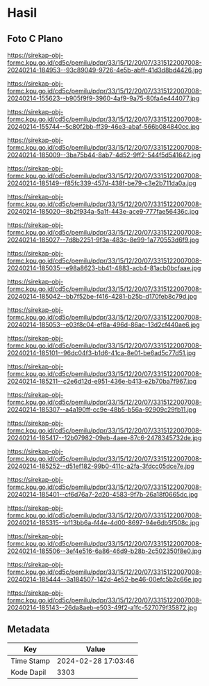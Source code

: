 # Hasil

## Foto C Plano

https://sirekap-obj-formc.kpu.go.id/cd5c/pemilu/pdpr/33/15/12/20/07/3315122007008-20240214-184953--93c89049-9726-4e5b-abff-41d3d8bd4426.jpg

https://sirekap-obj-formc.kpu.go.id/cd5c/pemilu/pdpr/33/15/12/20/07/3315122007008-20240214-155623--b905f9f9-3960-4af9-9a75-80fa4e444077.jpg

https://sirekap-obj-formc.kpu.go.id/cd5c/pemilu/pdpr/33/15/12/20/07/3315122007008-20240214-155744--5c80f2bb-ff39-46e3-abaf-566b084840cc.jpg

https://sirekap-obj-formc.kpu.go.id/cd5c/pemilu/pdpr/33/15/12/20/07/3315122007008-20240214-185009--3ba75b44-8ab7-4d52-9ff2-544f5d541642.jpg

https://sirekap-obj-formc.kpu.go.id/cd5c/pemilu/pdpr/33/15/12/20/07/3315122007008-20240214-185149--f85fc339-457d-438f-be79-c3e2b711da0a.jpg

https://sirekap-obj-formc.kpu.go.id/cd5c/pemilu/pdpr/33/15/12/20/07/3315122007008-20240214-185020--8b2f934a-5a1f-443e-ace9-777fae56436c.jpg

https://sirekap-obj-formc.kpu.go.id/cd5c/pemilu/pdpr/33/15/12/20/07/3315122007008-20240214-185027--7d8b2251-9f3a-483c-8e99-1a770553d6f9.jpg

https://sirekap-obj-formc.kpu.go.id/cd5c/pemilu/pdpr/33/15/12/20/07/3315122007008-20240214-185035--e98a8623-bb41-4883-acb4-81acb0bcfaae.jpg

https://sirekap-obj-formc.kpu.go.id/cd5c/pemilu/pdpr/33/15/12/20/07/3315122007008-20240214-185042--bb7f52be-f416-4281-b25b-d170feb8c79d.jpg

https://sirekap-obj-formc.kpu.go.id/cd5c/pemilu/pdpr/33/15/12/20/07/3315122007008-20240214-185053--e03f8c04-ef8a-496d-86ac-13d2cf440ae6.jpg

https://sirekap-obj-formc.kpu.go.id/cd5c/pemilu/pdpr/33/15/12/20/07/3315122007008-20240214-185101--96dc04f3-b1d6-41ca-8e01-be6ad5c77d51.jpg

https://sirekap-obj-formc.kpu.go.id/cd5c/pemilu/pdpr/33/15/12/20/07/3315122007008-20240214-185211--c2e6d12d-e951-436e-b413-e2b70ba7f967.jpg

https://sirekap-obj-formc.kpu.go.id/cd5c/pemilu/pdpr/33/15/12/20/07/3315122007008-20240214-185307--a4a190ff-cc9e-48b5-b56a-92909c29fb11.jpg

https://sirekap-obj-formc.kpu.go.id/cd5c/pemilu/pdpr/33/15/12/20/07/3315122007008-20240214-185417--12b07982-09eb-4aee-87c6-2478345732de.jpg

https://sirekap-obj-formc.kpu.go.id/cd5c/pemilu/pdpr/33/15/12/20/07/3315122007008-20240214-185252--d51ef182-99b0-411c-a2fa-3fdcc05dce7e.jpg

https://sirekap-obj-formc.kpu.go.id/cd5c/pemilu/pdpr/33/15/12/20/07/3315122007008-20240214-185401--cf6d76a7-2d20-4583-9f7b-26a18f0665dc.jpg

https://sirekap-obj-formc.kpu.go.id/cd5c/pemilu/pdpr/33/15/12/20/07/3315122007008-20240214-185315--bf13bb6a-f44e-4d00-8697-94e6db5f508c.jpg

https://sirekap-obj-formc.kpu.go.id/cd5c/pemilu/pdpr/33/15/12/20/07/3315122007008-20240214-185506--3ef4e516-6a86-46d9-b28b-2c502350f8e0.jpg

https://sirekap-obj-formc.kpu.go.id/cd5c/pemilu/pdpr/33/15/12/20/07/3315122007008-20240214-185444--3a184507-142d-4e52-be46-00efc5b2c66e.jpg

https://sirekap-obj-formc.kpu.go.id/cd5c/pemilu/pdpr/33/15/12/20/07/3315122007008-20240214-185143--26da8aeb-e503-49f2-a1fc-527079f35872.jpg


## Metadata

| Key        | Value               |
| ---------- | ------------------- |
| Time Stamp | 2024-02-28 17:03:46 |
| Kode Dapil | 3303                |



